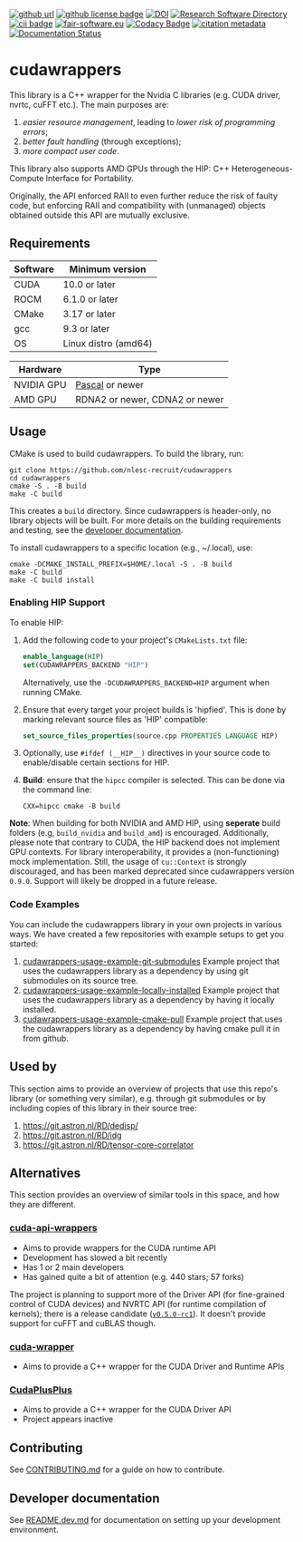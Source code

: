 [![github url](https://img.shields.io/badge/github-url-000.svg?logo=github&labelColor=gray&color=blue)](https://github.com/nlesc-recruit/cudawrappers)
[![github license badge](https://img.shields.io/github/license/nlesc-recruit/cudawrappers)](https://github.com/nlesc-recruit/cudawrappers)
[![DOI](https://zenodo.org/badge/424944643.svg)](https://zenodo.org/badge/latestdoi/424944643)
[![Research Software Directory](https://img.shields.io/badge/rsd-cudawrappers-00a3e3.svg)](https://www.research-software.nl/software/cudawrappers)
[![cii badge](https://bestpractices.coreinfrastructure.org/projects/5686/badge)](https://bestpractices.coreinfrastructure.org/projects/5686)
[![fair-software.eu](https://img.shields.io/badge/fair--software.eu-%E2%97%8F%20%20%E2%97%8F%20%20%E2%97%8F%20%20%E2%97%8F%20%20%E2%97%8F-green)](https://fair-software.eu)
[![Codacy Badge](https://app.codacy.com/project/badge/Grade/d38b0338fda24733ab41a64915af8248)](https://app.codacy.com/gh/nlesc-recruit/cudawrappers/dashboard?utm_source=github.com&amp;utm_medium=referral&amp;utm_content=nlesc-recruit/cudawrappers&amp;utm_campaign=Badge_Grade)
[![citation metadata](https://github.com/nlesc-recruit/cudawrappers/actions/workflows/cffconvert.yml/badge.svg)](https://github.com/nlesc-recruit/cudawrappers/actions/workflows/cffconvert.yml)
[![Documentation Status](https://readthedocs.org/projects/cudawrappers/badge)](https://cudawrappers.readthedocs.io/en/latest/)


# cudawrappers

This library is a C++ wrapper for the Nvidia C libraries (e.g. CUDA driver, nvrtc, cuFFT etc.). The main purposes are:

1. _easier resource management_, leading to _lower risk of programming errors_;
2. _better fault handling_ (through exceptions);
3. _more compact user code_.

This library also supports AMD GPUs through the HIP: C++ Heterogeneous-Compute
Interface for Portability.

Originally, the API enforced RAII to even further reduce the risk of faulty code, but enforcing RAII and compatibility with (unmanaged) objects obtained outside this API are mutually exclusive.

## Requirements

| Software    | Minimum version |
| ----------- | ----------- |
| CUDA        | 10.0 or later |
| ROCM        | 6.1.0 or later |
| CMake       | 3.17 or later |
| gcc         | 9.3 or later  |
| OS          | Linux distro (amd64) |

| Hardware    | Type |
| ----------- | ----------- |
| NVIDIA GPU  | [Pascal](https://www.nvidia.com/en-in/geforce/products/10series/architecture/) or newer|
| AMD GPU     | RDNA2 or newer, CDNA2 or newer |



## Usage

CMake is used to build cudawrappers. To build the library, run:

```shell
git clone https://github.com/nlesc-recruit/cudawrappers
cd cudawrappers
cmake -S . -B build
make -C build
```

This creates a `build` directory. Since cudawrappers is header-only, no library objects will be built.
For more details on the building requirements and testing, see the [developer documentation](README.dev.md).

To install cudawrappers to a specific location (e.g., ~/.local), use:
```shell
cmake -DCMAKE_INSTALL_PREFIX=$HOME/.local -S . -B build
make -C build
make -C build install
```

### Enabling HIP Support

To enable HIP:

1. Add the following code to your project's `CMakeLists.txt` file:

    ```cmake
    enable_language(HIP)
    set(CUDAWRAPPERS_BACKEND "HIP")
    ```

    Alternatively, use the `-DCUDAWRAPPERS_BACKEND=HIP` argument when running CMake.

2. Ensure that every target your project builds is 'hipfied'.
    This is done by marking relevant source files as 'HIP' compatible:

    ```cmake
    set_source_files_properties(source.cpp PROPERTIES LANGUAGE HIP)
    ```

3. Optionally, use `#ifdef (__HIP__)` directives in your source code to enable/disable certain sections for HIP.

4. **Build**: ensure that the `hipcc` compiler is selected.
    This can be done via the command line:

    ```shell
    CXX=hipcc cmake -B build
    ```

**Note**: When building for both NVIDIA and AMD HIP,
using **seperate** build folders (e.g, `build_nvidia` and `build_amd`) is encouraged.
Additionally, please note that contrary to CUDA, the HIP backend does not implement GPU contexts. For library interoperability, it provides a (non-functioning) mock implementation.
Still, the usage of `cu::Context` is strongly discouraged, and has been marked deprecated since cudawrappers version `0.9.0`. Support will likely be dropped in a future release.
### Code Examples

You can include the cudawrappers library in your own projects in various ways.
We have created a few repositories with example setups to get you started:

1. [cudawrappers-usage-example-git-submodules](https://github.com/nlesc-recruit/cudawrappers-usage-example-git-submodules) Example project that uses the cudawrappers library as a dependency by using git submodules on its source tree.
1. [cudawrappers-usage-example-locally-installed](https://github.com/nlesc-recruit/cudawrappers-usage-example-locally-installed) Example project that uses the cudawrappers library as a dependency by having it locally installed.
1. [cudawrappers-usage-example-cmake-pull](https://github.com/nlesc-recruit/cudawrappers-usage-example-cmake-pull) Example project that uses the cudawrappers library as a dependency by having cmake pull it in from github.

## Used by

This section aims to provide an overview of projects that use this repo's library (or something very similar), e.g. through git submodules or by including copies of this library in their source tree:

1. https://git.astron.nl/RD/dedisp/
1. https://git.astron.nl/RD/idg
1. https://git.astron.nl/RD/tensor-core-correlator

## Alternatives

This section provides an overview of similar tools in this space, and how they are different.

### [cuda-api-wrappers](https://github.com/eyalroz/cuda-api-wrappers)

- Aims to provide wrappers for the CUDA runtime API
- Development has slowed a bit recently
- Has 1 or 2 main developers
- Has gained quite a bit of attention (e.g. 440 stars; 57 forks)

The project is planning to support more of the Driver API (for fine-grained control of CUDA devices) and NVRTC API (for runtime compilation of kernels); there is a release candidate ([`v0.5.0-rc1`](https://github.com/eyalroz/cuda-api-wrappers/tree/v0.5.0-rc1)). It doesn't provide support for cuFFT and cuBLAS though.

### [cuda-wrapper](https://github.com/halmd-org/cuda-wrapper)

- Aims to provide a C++ wrapper for the CUDA Driver and Runtime APIs

### [CudaPlusPlus](https://github.com/apardyl/cudaplusplus)

- Aims to provide a C++ wrapper for the CUDA Driver API
- Project appears inactive

## Contributing

See [CONTRIBUTING.md](https://github.com/nlesc-recruit/cudawrappers/blob/main/CONTRIBUTING.md) for a guide on how to contribute.

## Developer documentation

See [README.dev.md](https://github.com/nlesc-recruit/cudawrappers/blob/main/README.dev.md) for documentation on setting up your development environment.
